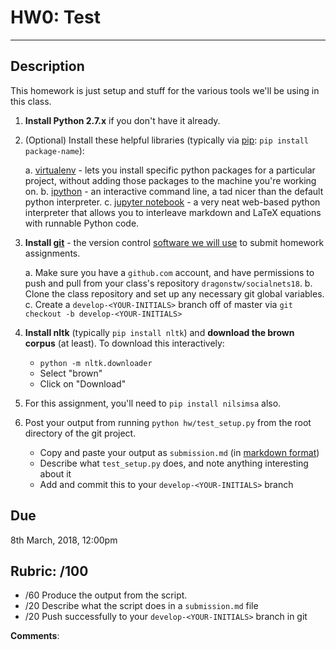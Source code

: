 # HW0: Test
***********

## Description
This homework is just setup and stuff for the various tools we'll be
using in this class.

1. **Install Python 2.7.x** if you don't have it already.

2. (Optional) Install these helpful libraries (typically via
   [pip](http://www.pip-installer.org/en/latest/installing.html): 
   `pip install package-name`):

	a. [virtualenv](http://docs.python-guide.org/en/latest/dev/virtualenvs/) -
	lets you install specific python packages for a particular
	project, without adding those packages to the machine you're
	working on.
	b. [ipython](http://ipython.org/) - an interactive command line, a
	tad nicer than the default python interpreter.
	c. [jupyter notebook](http://jupyter.readthedocs.org/en/latest/install.html) - 
	a very neat web-based python interpreter that allows you to
	interleave markdown and LaTeX equations with runnable Python code.

3. **Install [git](https://git-scm.com/)** - the version control
   [software we will use](../resources/using_git.md) to submit homework assignments.
   
   a. Make sure you have a `github.com` account, and have permissions to
   push and pull from your class's repository `dragonstw/socialnets18`.
   b. Clone the class repository and set up any necessary git global
   variables.
   c. Create a `develop-<YOUR-INITIALS>` branch off of master via `git
   checkout -b develop-<YOUR-INITIALS>`

4. **Install nltk** (typically `pip install nltk`) and **download the
   brown corpus** (at least).  To download this interactively:
   
   * `python -m nltk.downloader`
   * Select "brown"
   * Click on "Download"

5. For this assignment, you'll need to `pip install nilsimsa` also.

6. Post your output from running `python hw/test_setup.py` from the
   root directory of the git project.
   
   * Copy and paste your output as `submission.md` (in
     [markdown format](https://daringfireball.net/projects/markdown/syntax))
   * Describe what `test_setup.py` does, and note anything interesting
     about it
   * Add and commit this to your `develop-<YOUR-INITIALS>` branch
   

## Due
8th March, 2018, 12:00pm


## Rubric: /100

* /60 Produce the output from the script.
* /20 Describe what the script does in a `submission.md` file
* /20 Push successfully to your `develop-<YOUR-INITIALS>` branch in git

**Comments**:
